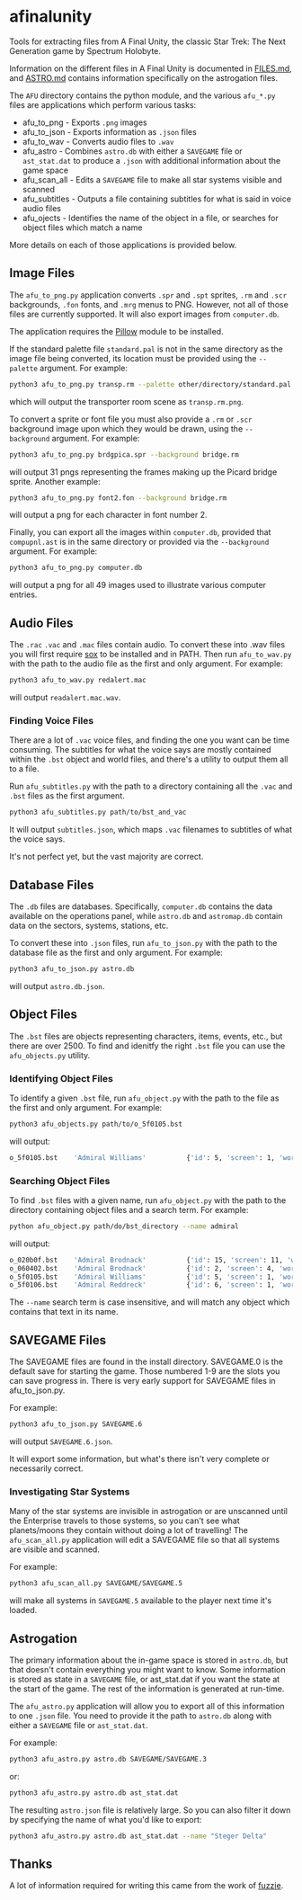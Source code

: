 # afinalunity

Tools for extracting files from A Final Unity, the classic Star Trek: The Next Generation game by Spectrum Holobyte.

Information on the different files in A Final Unity is documented in [FILES.md](FILES.md),
and [ASTRO.md](ASTRO.md) contains information specifically on the astrogation files.

The `AFU` directory contains the python module, and the various `afu_*.py` files are applications
which perform various tasks:
 * afu_to_png - Exports `.png` images
 * afu_to_json - Exports information as `.json` files
 * afu_to_wav - Converts audio files to `.wav`
 * afu_astro - Combines `astro.db` with either a `SAVEGAME` file or `ast_stat.dat` to produce a `.json` with additional information about the game space
 * afu_scan_all - Edits a `SAVEGAME` file to make all star systems visible and scanned
 * afu_subtitles - Outputs a file containing subtitles for what is said in voice audio files
 * afu_ojects - Identifies the name of the object in a file, or searches for object files which match a name

 More details on each of those applications is provided below.

## Image Files

The `afu_to_png.py` application converts `.spr` and `.spt` sprites, `.rm` and `.scr` backgrounds, `.fon` fonts, and `.mrg` menus to PNG.
However, not all of those files are currently supported. It will also export images from `computer.db`.

The application requires the [Pillow](http://python-pillow.github.io) module to be installed.

If the standard palette file `standard.pal` is not in the same directory as the image
file being converted, its location must be provided using the `--palette` argument.
For example:
```sh
python3 afu_to_png.py transp.rm --palette other/directory/standard.pal
```
which will output the transporter room scene as `transp.rm.png`.

To convert a sprite or font file you must also provide a `.rm` or `.scr`
background image upon which they would be drawn, using the `--background` argument.
For example:
```sh
python3 afu_to_png.py brdgpica.spr --background bridge.rm
```
will output 31 pngs representing the frames making up the Picard bridge sprite.
Another example:
```sh
python3 afu_to_png.py font2.fon --background bridge.rm
```
will output a png for each character in font number 2.

Finally, you can export all the images within `computer.db`, provided that `compupnl.ast` is in the same
directory or provided via the `--background` argument. For example:
```sh
python3 afu_to_png.py computer.db
```
will output a png for all 49 images used to illustrate various computer entries.


## Audio Files

The `.rac` `.vac` and `.mac` files contain audio.
To convert these into .wav files you will first require [sox](http://sox.sourceforge.net) to be installed
and in PATH.
Then run `afu_to_wav.py` with the path to the audio file as the first and only argument.
For example:
```sh
python3 afu_to_wav.py redalert.mac
```
will output `readalert.mac.wav`.


### Finding Voice Files

There are a lot of `.vac` voice files, and finding the one you want can be time consuming.
The subtitles for what the voice says are mostly contained within the `.bst` object and world files,
and there's a utility to output them all to a file.

Run `afu_subtitles.py` with the path to a directory containing all the `.vac` and `.bst` files as the first argument.
```sh
python3 afu_subtitles.py path/to/bst_and_vac
```
It will output `subtitles.json`, which maps `.vac` filenames to subtitles of what the voice says.

It's not perfect yet, but the vast majority are correct.


## Database Files

The `.db` files are databases.
Specifically, `computer.db` contains the data available on the operations panel,
while `astro.db` and `astromap.db` contain data on the sectors, systems, stations, etc.

To convert these into `.json` files, run `afu_to_json.py` with the path to the database file as the first and only argument.
For example:
```sh
python3 afu_to_json.py astro.db
```
will output `astro.db.json`.


## Object Files

The `.bst` files are objects representing characters, items, events, etc., but there are over 2500.
To find and idenitfy the right `.bst` file you can use the `afu_objects.py` utility.

### Identifying Object Files
To identify a given `.bst` file, run `afu_object.py` with the path to the file as the first and only argument.
For example:
```sh
python3 afu_objects.py path/to/o_5f0105.bst
```
will output:
```sh
o_5f0105.bst    'Admiral Williams'          {'id': 5, 'screen': 1, 'world': 95, 'unused': 0}
```

### Searching Object Files
To find `.bst` files with a given name, run `afu_object.py` with the path to the directory containing object files and a search term.
For example:
```sh
python afu_object.py path/do/bst_directory --name admiral
```
will output:
```sh
o_020b0f.bst    'Admiral Brodnack'          {'id': 15, 'screen': 11, 'world': 2, 'unused': 0}
o_060402.bst    'Admiral Brodnack'          {'id': 2, 'screen': 4, 'world': 6, 'unused': 0}
o_5f0105.bst    'Admiral Williams'          {'id': 5, 'screen': 1, 'world': 95, 'unused': 0}
o_5f0106.bst    'Admiral Reddreck'          {'id': 6, 'screen': 1, 'world': 95, 'unused': 0}
```
The `--name` search term is case insensitive, and will match any object which contains that text in its name.

## SAVEGAME Files

The SAVEGAME files are found in the install directory.
SAVEGAME.0 is the default save for starting the game.
Those numbered 1-9 are the slots you can save progress in.
There is very early support for SAVEGAME files in afu_to_json.py.

For example:
```sh
python3 afu_to_json.py SAVEGAME.6
```
will output `SAVEGAME.6.json`.

It will export some information, but what's there isn't very complete or necessarily correct.

### Investigating Star Systems

Many of the star systems are invisible in astrogation or are unscanned until the Enterprise travels
to those systems, so you can't see what planets/moons they contain without doing a lot of travelling!
The `afu_scan_all.py` application will edit a SAVEGAME file so that all systems are visible and scanned.

For example:
```sh
python3 afu_scan_all.py SAVEGAME/SAVEGAME.5
```
will make all systems in `SAVEGAME.5` available to the player next time it's loaded.

## Astrogation

The primary information about the in-game space is stored in `astro.db`, but that doesn't contain everything
you might want to know. Some information is stored as state in a `SAVEGAME` file, or ast_stat.dat if you
want the state at the start of the game. The rest of the information is generated at run-time.

The `afu_astro.py` application will allow you to export all of this information to one `.json` file. You
need to provide it the path to `astro.db` along with either a `SAVEGAME` file or `ast_stat.dat`.

For example:
```sh
python3 afu_astro.py astro.db SAVEGAME/SAVEGAME.3
```
or:
```sh
python3 afu_astro.py astro.db ast_stat.dat
```

The resulting `astro.json` file is relatively large. So you can also filter it down by specifying
the name of what you'd like to export:
```sh
python3 afu_astro.py astro.db ast_stat.dat --name "Steger Delta"
```


## Thanks

A lot of information required for writing this came from
the work of [fuzzie](https://github.com/fuzzie/unity).
